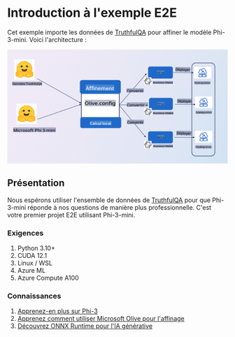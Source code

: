 # **Introduction à l'exemple E2E**

Cet exemple importe les données de [TruthfulQA](https://github.com/sylinrl/TruthfulQA/blob/main/TruthfulQA.csv) pour affiner le modèle Phi-3-mini. Voici l'architecture :

![arch](../../../../translated_images/arch.9993118a26f2f7367f8fbd75fa2c4ed75c503905d5662dc87818f7752be17716.fr.png)

## **Présentation**

Nous espérons utiliser l'ensemble de données de [TruthfulQA](https://github.com/sylinrl/TruthfulQA/blob/main/TruthfulQA.csv) pour que Phi-3-mini réponde à nos questions de manière plus professionnelle. C'est votre premier projet E2E utilisant Phi-3-mini.

### **Exigences**

1. Python 3.10+
2. CUDA 12.1
3. Linux / WSL
4. Azure ML
5. Azure Compute A100

### **Connaissances**

1. [Apprenez-en plus sur Phi-3](../01.Introduce/Phi3Family.md)
2. [Apprenez comment utiliser Microsoft Olive pour l'affinage](../04.Fine-tuning/FineTuning_MicrosoftOlive.md)
3. [Découvrez ONNX Runtime pour l'IA générative](https://github.com/microsoft/onnxruntime-genai)

